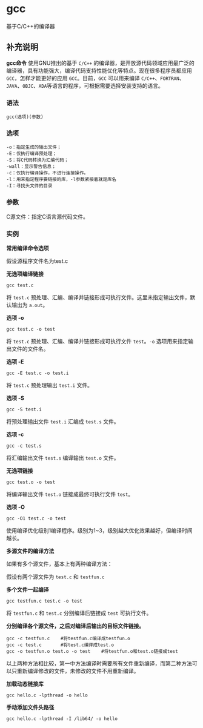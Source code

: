 gcc
===

基于C/C++的编译器

## 补充说明

**gcc命令** 使用GNU推出的基于 `C/C++` 的编译器，是开放源代码领域应用最广泛的编译器，具有功能强大，编译代码支持性能优化等特点。现在很多程序员都应用 `GCC`，怎样才能更好的应用 `GCC`。目前，`GCC` 可以用来编译 `C/C++`、`FORTRAN`、`JAVA`、`OBJC`、`ADA`等语言的程序，可根据需要选择安装支持的语言。

###  语法

```shell
gcc(选项)(参数)
```

###  选项

```shell
-o：指定生成的输出文件；
-E：仅执行编译预处理；
-S：将C代码转换为汇编代码；
-wall：显示警告信息；
-c：仅执行编译操作，不进行连接操作。
-l：用来指定程序要链接的库，-l参数紧接着就是库名
-I：寻找头文件的目录
```

###  参数

C源文件：指定C语言源代码文件。

###  实例

**常用编译命令选项** 

假设源程序文件名为test.c

**无选项编译链接** 

```shell
gcc test.c
```

将 `test.c` 预处理、汇编、编译并链接形成可执行文件。这里未指定输出文件，默认输出为 `a.out`。

**选项 -o** 

```shell
gcc test.c -o test
```

将 `test.c` 预处理、汇编、编译并链接形成可执行文件 `test`。`-o` 选项用来指定输出文件的文件名。

**选项 -E** 

```shell
gcc -E test.c -o test.i
```

将 `test.c` 预处理输出 `test.i` 文件。

**选项 -S** 

```shell
gcc -S test.i
```

将预处理输出文件 `test.i` 汇编成 `test.s` 文件。

**选项 -c** 

```shell
gcc -c test.s
```

将汇编输出文件 `test.s` 编译输出 `test.o` 文件。

**无选项链接** 

```shell
gcc test.o -o test
```

将编译输出文件 `test.o` 链接成最终可执行文件 `test`。

**选项 -O** 

```shell
gcc -O1 test.c -o test
```

使用编译优化级别1编译程序。级别为1~3，级别越大优化效果越好，但编译时间越长。

**多源文件的编译方法** 

如果有多个源文件，基本上有两种编译方法：

假设有两个源文件为 `test.c` 和 `testfun.c`

**多个文件一起编译** 

```shell
gcc testfun.c test.c -o test
```

将 `testfun.c` 和 `test.c` 分别编译后链接成 `test` 可执行文件。

**分别编译各个源文件，之后对编译后输出的目标文件链接。** 

```shell
gcc -c testfun.c    #将testfun.c编译成testfun.o
gcc -c test.c       #将test.c编译成test.o
gcc -o testfun.o test.o -o test    #将testfun.o和test.o链接成test
```

以上两种方法相比较，第一中方法编译时需要所有文件重新编译，而第二种方法可以只重新编译修改的文件，未修改的文件不用重新编译。

**加载动态链接库**
```shell
gcc hello.c -lpthread -o hello
```

**手动添加文件头路径**
```shell
gcc hello.c -lpthread -I /lib64/ -o hello
```

